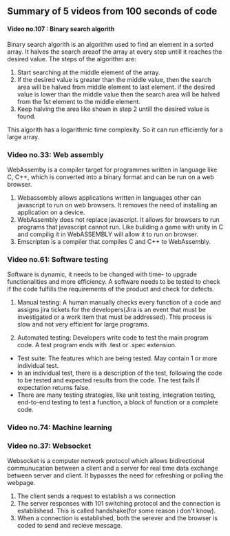 
## Summary of 5 videos from 100 seconds of code

#### Video no.107 : Binary search algorith

Binary search algorith is an algorithm used to find an element in a sorted array. It halves the search areaof the array at every step untill it reaches the desired value. The steps of the algorithm are:

1. Start searching at the middle element of the array.
2. If the desired value is greater than the middle value, then the search area will be halved from middle element to last element. if the desired value is lower than the middle value then the search area will be halved from the 1st element to the middle element.
3. Keep halving the area like shown in step 2 untill the desired value is found.

This algorith has a logarithmic time complexity. So it can run efficiently for a large array.


### Video no.33: Web assembly

WebAssemby is a compiler target for programmes written in language like C, C++, which is converted into a binary format and can be run on a web browser. 
1. Webassembly allows applications written in languages other can javascript to run on web browsers. It removes the need of installing an application on a device.
2. WebAssembly does not replace javascript. It allows for browsers to run programs that javascript cannot run. Like building a game with unity in C and compilig it in WebASSEMBLY will allow it to run on browser.
3. Emscripten is a compiler that compiles C and C++ to WebAssembly.


### Video no.61: Software testing

Software is dynamic, it needs to be changed with time- to upgrade functionalities and more efficiency. A software needs to be tested to check if the code fulfills the requirements of the product and check for defects.

1. Manual testing: A human manually checks every function of a code and assigns jira tickets for the developers(Jira is an event that must be investigated or a work item that must be addressed). This process is slow and not very efficient for large programs.

2. Automated testing: Developers write code to test the main program code. A test program ends with .test or .spec extension.
- Test suite: The features which are being tested. May contain 1 or more individual test.
- In an individual test, there is a description of the test, following the code to be tested and expected results from the code. The test fails if expectation returns false.
- There are many testing strategies, like unit testing, integration testing, end-to-end testing to test a function, a block of function or a complete code.
 

### Video no.74: Machine learning




### Video no.37: Websocket

Websocket is a computer network protocol which allows bidirectional communucation between a client and a server for real time data exchange between server and client. It bypasses the need for refreshing or polling the webpage. 

1. The client sends a request to establish a ws connection
2. The server responses with 101 switching protocol and the connection is establishesd. This is called handshake(for some reason i don't know).
3. When a connection is established, both the serever and the browser is coded to send and recieve message. 